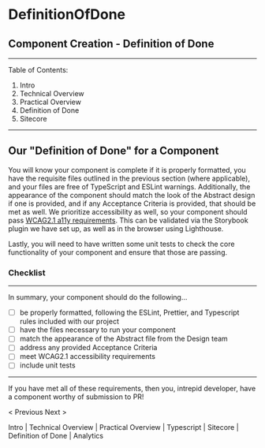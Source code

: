 # DefinitionOfDone

## Component Creation - Definition of Done

***

Table of Contents:

1. Intro
2. Technical Overview
3. Practical Overview
4. Definition of Done
5. Sitecore

***

## Our "Definition of Done" for a Component

You will know your component is complete if it is properly formatted, you have the requisite files outlined in the previous section (where applicable), and your files are free of TypeScript and ESLint warnings. Additionally, the appearance of the component should match the look of the Abstract design if one is provided, and if any Acceptance Criteria is provided, that should be met as well. We prioritize accessibility as well, so your component should pass [WCAG2.1 a11y requirements](https://www.w3.org/WAI/standards-guidelines/wcag/glance/). This can be validated via the Storybook plugin we have set up, as well as in the browser using Lighthouse.

Lastly, you will need to have written some unit tests to check the core functionality of your component and ensure that those are passing.

### Checklist

***

In summary, your component should do the following...

* [ ] be properly formatted, following the ESLint, Prettier, and Typescript rules included with our project
* [ ] have the files necessary to run your component
* [ ] match the appearance of the Abstract file from the Design team
* [ ] address any provided Acceptance Criteria
* [ ] meet WCAG2.1 accessibility requirements
* [ ] include unit tests

***

If you have met all of these requirements, then you, intrepid developer, have a component worthy of submission to PR!

< Previous Next >

Intro | Technical Overview | Practical Overview | Typescript | Sitecore | Definition of Done | Analytics
